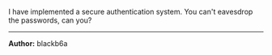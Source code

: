 I have implemented a secure authentication system. You can't eavesdrop the passwords, can you?

---
**Author:** blackb6a